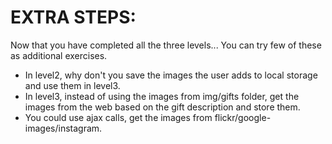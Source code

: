 EXTRA STEPS:
============

Now that you have completed all the three levels...
You can try few of these as additional exercises.

- In level2, why don't you save the images the user adds 
  to local storage and use them in level3.
- In level3, instead of using the images from img/gifts folder, 
  get the images from the web based on the gift description and 
  store them.
- You could use ajax calls, get the images from flickr/google-images/instagram.

